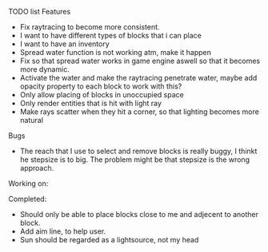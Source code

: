 TODO list
Features
- Fix raytracing to become more consistent.
- I want to have different types of blocks that i can place
- I want to have an inventory
- Spread water function is not working atm, make it happen
- Fix so that spread water works in game engine aswell so that it becomes more dynamic.
- Activate the water and make the raytracing penetrate water, maybe add opacity property to each block to work with this?
- Only allow placing of blocks in unoccupied space
- Only render entities that is hit with light ray
- Make rays scatter when they hit a corner, so that lighting becomes more natural

Bugs
- The reach that I use to select and remove blocks is really buggy, I thinkt he stepsize is to big. The problem might be that stepsize is the wrong approach.

Working on:

Completed:
- Should only be able to place blocks close to me and adjecent to another block.
- Add aim line, to help user.
- Sun should be regarded as a lightsource, not my head